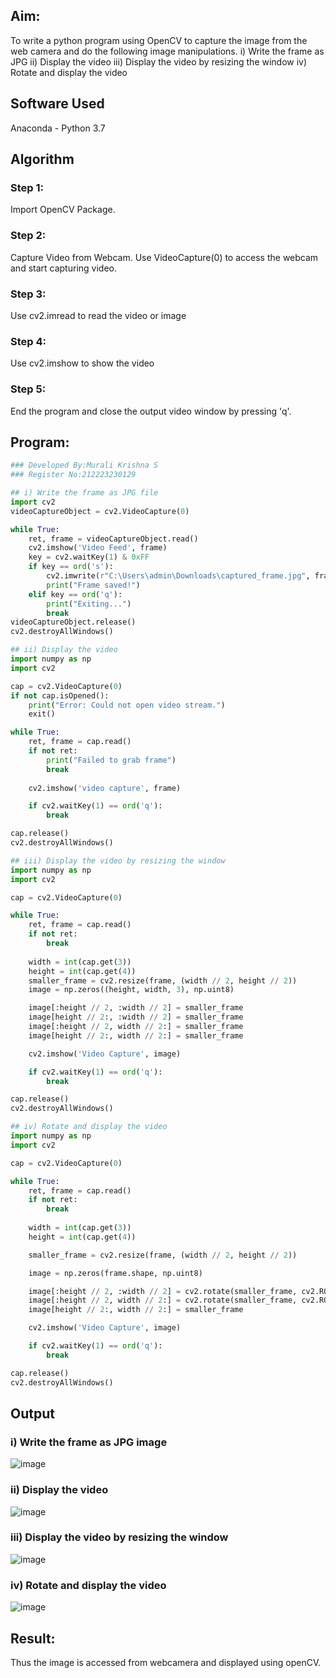 
## Aim:
 
To write a python program using OpenCV to capture the image from the web camera and do the following image manipulations.
i) Write the frame as JPG 
ii) Display the video 
iii) Display the video by resizing the window
iv) Rotate and display the video

## Software Used
Anaconda - Python 3.7
## Algorithm
### Step 1:
Import OpenCV Package.
### Step 2:
Capture Video from Webcam. Use VideoCapture(0) to access the webcam and start capturing video.
### Step 3:
Use cv2.imread to read the video or image
### Step 4:
Use cv2.imshow to show the video
### Step 5:
End the program and close the output video window by pressing 'q'.
## Program:
``` Python
### Developed By:Murali Krishna S
### Register No:212223230129

## i) Write the frame as JPG file
import cv2
videoCaptureObject = cv2.VideoCapture(0)

while True:
    ret, frame = videoCaptureObject.read()
    cv2.imshow('Video Feed', frame)
    key = cv2.waitKey(1) & 0xFF
    if key == ord('s'):
        cv2.imwrite(r"C:\Users\admin\Downloads\captured_frame.jpg", frame)
        print("Frame saved!")
    elif key == ord('q'):
        print("Exiting...")
        break
videoCaptureObject.release()
cv2.destroyAllWindows()

## ii) Display the video
import numpy as np
import cv2

cap = cv2.VideoCapture(0)
if not cap.isOpened():
    print("Error: Could not open video stream.")
    exit()

while True:
    ret, frame = cap.read()
    if not ret:
        print("Failed to grab frame")
        break
    
    cv2.imshow('video capture', frame)

    if cv2.waitKey(1) == ord('q'):
        break

cap.release()
cv2.destroyAllWindows()

## iii) Display the video by resizing the window
import numpy as np
import cv2

cap = cv2.VideoCapture(0)

while True:
    ret, frame = cap.read()
    if not ret:
        break
    
    width = int(cap.get(3))  
    height = int(cap.get(4))  
    smaller_frame = cv2.resize(frame, (width // 2, height // 2))
    image = np.zeros((height, width, 3), np.uint8)

    image[:height // 2, :width // 2] = smaller_frame  
    image[height // 2:, :width // 2] = smaller_frame  
    image[:height // 2, width // 2:] = smaller_frame  
    image[height // 2:, width // 2:] = smaller_frame  

    cv2.imshow('Video Capture', image)

    if cv2.waitKey(1) == ord('q'):
        break

cap.release()
cv2.destroyAllWindows()

## iv) Rotate and display the video
import numpy as np
import cv2

cap = cv2.VideoCapture(0)

while True:
    ret, frame = cap.read()
    if not ret:
        break
    
    width = int(cap.get(3)) 
    height = int(cap.get(4)) 

    smaller_frame = cv2.resize(frame, (width // 2, height // 2))

    image = np.zeros(frame.shape, np.uint8)

    image[:height // 2, :width // 2] = cv2.rotate(smaller_frame, cv2.ROTATE_180)
    image[:height // 2, width // 2:] = cv2.rotate(smaller_frame, cv2.ROTATE_180) 
    image[height // 2:, width // 2:] = smaller_frame 

    cv2.imshow('Video Capture', image)

    if cv2.waitKey(1) == ord('q'):
        break

cap.release()
cv2.destroyAllWindows()

```
## Output

### i) Write the frame as JPG image
![image](https://github.com/user-attachments/assets/a2aadeb8-a5c2-4279-b231-bb206345e893)


### ii) Display the video
![image](https://github.com/user-attachments/assets/44df6c12-7fc7-46f6-b2e0-c674606d21fb)


### iii) Display the video by resizing the window
![image](https://github.com/user-attachments/assets/f6a57547-ec51-47e2-9c12-141850e8fc83)

### iv) Rotate and display the video
![image](https://github.com/user-attachments/assets/6457eea7-0117-4715-8144-6a3bbb06e3a9)


## Result:
Thus the image is accessed from webcamera and displayed using openCV.
